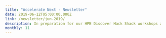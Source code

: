 ```yaml
---
title: "Accelerate Next - Newsletter"
date: 2019-06-12T05:00:00.000Z
link: /newsletter/jun-2019/
description: In preparation for our HPE Discover Hack Shack workshops and technical challenges, members of the HPE DEV and Design team wrote numerous tutorials and articles you might find interesting and helpful. So, in addition to the ones we shared with you in May, we offer many more here. 
monthly: 11
---
```

            